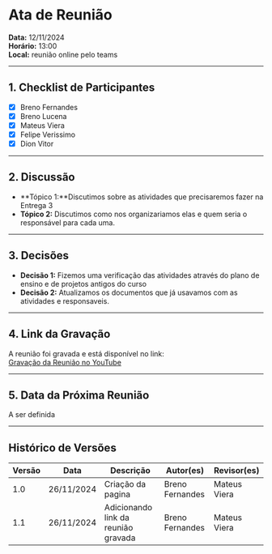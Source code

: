 # Ata de Reunião

**Data:** 12/11/2024  
**Horário:** 13:00  
**Local:** reunião online pelo teams  

---

## 1. Checklist de Participantes
- [X] Breno Fernandes
- [X] Breno Lucena
- [X] Mateus Viera
- [X] Felipe Verissimo
- [X] Dion Vitor

---

## 2. Discussão

- **Tópico 1:**Discutimos sobre as atividades que precisaremos fazer na Entrega 3
- **Tópico 2:** Discutimos como nos organizariamos elas e quem seria o responsável para cada uma.

---

## 3. Decisões

- **Decisão 1:** Fizemos uma verificação das atividades através do plano de ensino e de projetos antigos do curso
- **Decisão 2:** Atualizamos os documentos que já usavamos com as atividades e responsaveis.

---

## 4. Link da Gravação
A reunião foi gravada e está disponível no link:  
[Gravação da Reunião no YouTube](https://youtu.be/Zwcth12DG0k)

---

## 5. Data da Próxima Reunião
A ser definida

---

## Histórico de Versões

| Versão | Data       | Descrição               | Autor(es) | Revisor(es) |
|--------|------------|-------------------------|-----------|-------------|
|    1.0    |      26/11/2024      |            Criação da pagina             |     Breno Fernandes      |      Mateus Viera       |
|    1.1    |      26/11/2024      |            Adicionando link da reunião gravada             |     Breno Fernandes      |      Mateus Viera       |